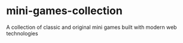 # mini-games-collection
A collection of classic and original mini games built with modern web technologies

